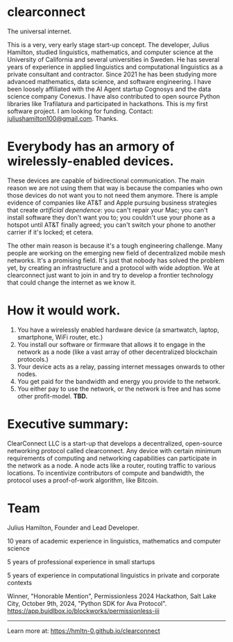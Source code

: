 # clearconnect

The universal internet.

This is a very, very early stage start-up concept. The developer, Julius Hamilton, studied linguistics, mathematics, and computer science at the University of California and several universities in Sweden. He has several years of experience in applied linguistics and computational linguistics as a private consultant and contractor. Since 2021 he has been studying more advanced mathematics, data science, and software engineering. I have been loosely affiliated with the AI Agent startup Cognosys and the data science company Conexus. I have also contributed to open source Python libraries like Trafilatura and participated in hackathons. This is my first software project. I am looking for funding. Contact: juliushamilton100@gmail.com. Thanks.

# Everybody has an armory of wirelessly-enabled devices.

These devices are capable of bidirectional communication. The main reason we are not using them that way is because the companies who own those devices do not want you to not need them anymore. There is ample evidence of companies like AT&T and Apple pursuing business strategies that create *artificial dependence*: you can't repair your Mac; you can't install software they don't want you to; you couldn't use your phone as a hotspot until AT&T finally agreed; you can't switch your phone to another carrier if it's locked; et cetera.

The other main reason is because it's a tough engineering challenge. Many people are working on the emerging new field of decentralized mobile mesh networks. It's a promising field. It's just that nobody has solved the problem yet, by creating an infrastructure and a protocol with wide adoption. We at clearconnect just want to join in and try to develop a frontier technology that could change the internet as we know it.

# How it would work.

1. You have a wirelessly enabled hardware device (a smartwatch, laptop, smartphone, WiFi router, etc.)
2. You install our software or firmware that allows it to engage in the network as a node (like a vast array of other decentralized blockchain protocols.)
3. Your device acts as a relay, passing internet messages onwards to other nodes.
4. You get paid for the bandwidth and energy you provide to the network.
5. You either pay to use the network, or the network is free and has some other profit-model. **TBD.**

# Executive summary:

ClearConnect LLC is a start-up that develops a decentralized, open-source networking protocol called clearconnect. Any device with certain minimum requirements of computing and networking capabilities can participate in the network as a node.  A node acts like a router, routing traffic to various locations. To incentivize contributors of compute and bandwidth, the protocol uses a proof-of-work algorithm, like Bitcoin.

# Team

Julius Hamilton, Founder and Lead Developer.

10 years of academic experience in linguistics, mathematics and computer science

5 years of professional experience in small startups

5 years of experience in computational linguistics in private and corporate contexts

Winner, "Honorable Mention", Permissionless 2024 Hackathon, Salt Lake City, October 9th, 2024, "Python SDK for Ava Protocol". https://app.buidlbox.io/blockworks/permissionless-iii



---
Learn more at:
https://hmltn-0.github.io/clearconnect

